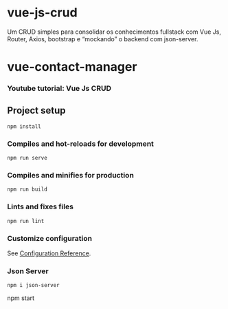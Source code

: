 # vue-js-crud
Um CRUD simples para consolidar os conhecimentos fullstack com Vue Js, Router, Axios, bootstrap e “mockando” o backend com json-server. 

# vue-contact-manager

### Youtube tutorial: Vue Js CRUD

## Project setup
```
npm install
```

### Compiles and hot-reloads for development
```
npm run serve
```

### Compiles and minifies for production
```
npm run build
```

### Lints and fixes files
```
npm run lint
```

### Customize configuration
See [Configuration Reference](https://cli.vuejs.org/config/).

### Json Server
```
npm i json-server
```
npm start
```


